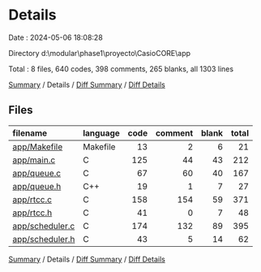 # Details

Date : 2024-05-06 18:08:28

Directory d:\\modular\\phase1\\proyecto\\CasioCORE\\app

Total : 8 files,  640 codes, 398 comments, 265 blanks, all 1303 lines

[Summary](results.md) / Details / [Diff Summary](diff.md) / [Diff Details](diff-details.md)

## Files
| filename | language | code | comment | blank | total |
| :--- | :--- | ---: | ---: | ---: | ---: |
| [app/Makefile](/app/Makefile) | Makefile | 13 | 2 | 6 | 21 |
| [app/main.c](/app/main.c) | C | 125 | 44 | 43 | 212 |
| [app/queue.c](/app/queue.c) | C | 67 | 60 | 40 | 167 |
| [app/queue.h](/app/queue.h) | C++ | 19 | 1 | 7 | 27 |
| [app/rtcc.c](/app/rtcc.c) | C | 158 | 154 | 59 | 371 |
| [app/rtcc.h](/app/rtcc.h) | C | 41 | 0 | 7 | 48 |
| [app/scheduler.c](/app/scheduler.c) | C | 174 | 132 | 89 | 395 |
| [app/scheduler.h](/app/scheduler.h) | C | 43 | 5 | 14 | 62 |

[Summary](results.md) / Details / [Diff Summary](diff.md) / [Diff Details](diff-details.md)